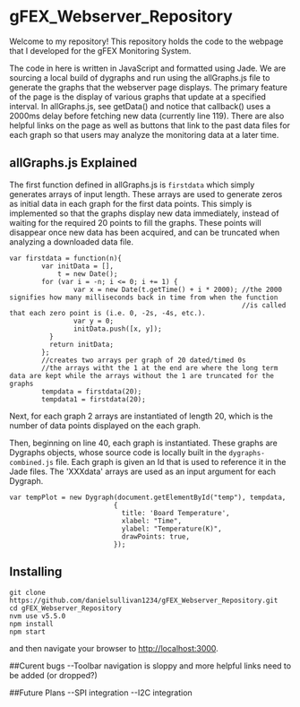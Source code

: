 # gFEX_Webserver_Repository

Welcome to my repository!  This repository holds the code to the webpage that I developed for the gFEX Monitoring System.

The code in here is written in JavaScript and formatted using Jade.  We are sourcing a local build of dygraphs and run using the allGraphs.js file to generate the graphs that the webserver page displays.  The primary feature of the page is the display of various graphs that update at a specified interval.  In allGraphs.js, see getData() and notice that callback() uses a 2000ms delay before fetching new data (currently line 119).  There are also helpful links on the page as well as buttons that link to the past data files for each graph so that users may analyze the monitoring data at a later time.


## allGraphs.js Explained

The first function defined in allGraphs.js is ```firstdata``` which simply generates arrays of input length.  These arrays are used to generate zeros as initial data in each graph for the first data points.  This simply is implemented so that the graphs display new data immediately, instead of waiting for the required 20 points to fill the graphs.  These points will disappear once new data has been acquired, and can be truncated when analyzing a downloaded data file.

```
var firstdata = function(n){
        var initData = [],
            t = new Date();
        for (var i = -n; i <= 0; i += 1) {
                var x = new Date(t.getTime() + i * 2000); //the 2000 signifies how many milliseconds back in time from when the function
                                                          //is called that each zero point is (i.e. 0, -2s, -4s, etc.).
                var y = 0;
                initData.push([x, y]);
          }
          return initData;
        };
        //creates two arrays per graph of 20 dated/timed 0s
        //the arrays witht the 1 at the end are where the long term data are kept while the arrays without the 1 are truncated for the graphs
        tempdata = firstdata(20);
        tempdata1 = firstdata(20);
```

Next, for each graph 2 arrays are instantiated of length 20, which is the number of data points displayed on the each graph.

Then, beginning on line 40, each graph is instantiated.  These graphs are Dygraphs objects, whose source code is locally built in the ```dygraphs-combined.js``` file.  Each graph is given an Id that is used to reference it in the Jade files.  The 'XXXdata' arrays are used as an input argument for each Dygraph.

```
var tempPlot = new Dygraph(document.getElementById("temp"), tempdata,
                          {
                            title: 'Board Temperature',
                            xlabel: "Time",
                            ylabel: "Temperature(K)",
                            drawPoints: true,
                          });
```



## Installing

```
git clone https://github.com/danielsullivan1234/gFEX_Webserver_Repository.git
cd gFEX_Webserver_Repository
nvm use v5.5.0
npm install
npm start
```

and then navigate your browser to [http://localhost:3000](http://localhost:3000).

##Curent bugs
--Toolbar navigation is sloppy and more helpful links need to be added (or dropped?)


##Future Plans
--SPI integration
--I2C integration
